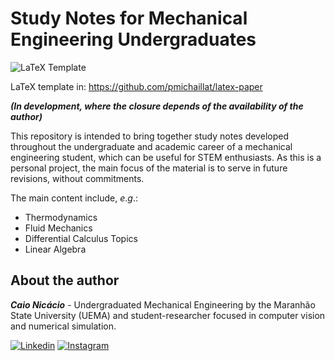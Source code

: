 # Study Notes for Mechanical Engineering Undergraduates

![LaTeX Template](https://img.shields.io/badge/latex-%23008080.svg?style=for-the-badge&logo=latex&logoColor=white)

LaTeX template in: https://github.com/pmichaillat/latex-paper

***(In development, where the closure depends of the availability of the author)***

This repository is intended to bring together study notes developed throughout the undergraduate and academic career of a mechanical engineering student, which can be useful for STEM enthusiasts. As this is a personal project, the main focus of the material is to serve in future revisions, without commitments.

The main content include, *e*.*g*.:
* Thermodynamics
* Fluid Mechanics
* Differential Calculus Topics
* Linear Algebra

## About the author
***Caio Nicácio*** - Undergraduated Mechanical Engineering by the Maranhão State University (UEMA) and student-researcher focused in computer vision and numerical simulation.

[![Linkedin](https://img.shields.io/badge/LinkedIn-0077B5?style=for-the-badge&logo=linkedin&logoColor=white)](https://www.linkedin.com/in/caio-m-nicacio)
[![Instagram](https://img.shields.io/badge/Instagram-%23E4405F.svg?style=for-the-badge&logo=Instagram&logoColor=white)](www.instagram.com/caio.nicc)


